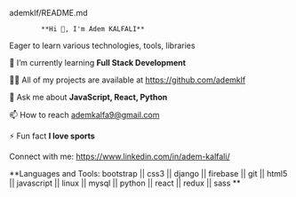   ademklf/README.md   

            **Hi 👋, I'm Adem KALFALI**

  Eager to learn various technologies, tools, libraries

  🌱 I’m currently learning **Full Stack Development**

  👨‍💻 All of my projects are available at https://github.com/ademklf

  💬 Ask me about **JavaScript, React, Python**

  📫 How to reach ademkalfa9@gmail.com

  ⚡ Fun fact **I love sports**


  Connect with me:
  https://www.linkedin.com/in/adem-kalfali/

  **Languages and Tools:
  bootstrap || css3 || django || firebase || git || html5 || javascript || linux || mysql || python || react || redux || sass  **
